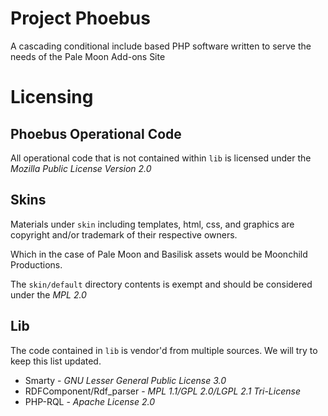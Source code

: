 Project Phoebus
===
A cascading conditional include based PHP software written to serve the needs of the Pale Moon Add-ons Site

Licensing
===
Phoebus Operational Code
---
All operational code that is not contained within `lib` is licensed under the *Mozilla Public License Version 2.0*

Skins
---
Materials under `skin` including templates, html, css, and graphics are copyright and/or trademark of their respective owners.

Which in the case of Pale Moon and Basilisk assets would be Moonchild Productions.

The `skin/default` directory contents is exempt and should be considered under the *MPL 2.0*

Lib
---
The code contained in `lib` is vendor'd from multiple sources. We will try to keep this list updated.

- Smarty - *GNU Lesser General Public License 3.0*
- RDFComponent/Rdf_parser - *MPL 1.1/GPL 2.0/LGPL 2.1 Tri-License*
- PHP-RQL - *Apache License 2.0*
